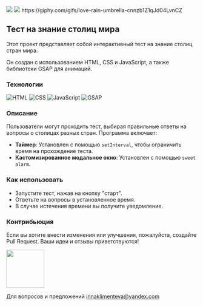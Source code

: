 <img src="https://media0.giphy.com/media/v1.Y2lkPTc5MGI3NjExOTE0dHBpb3dweG1meG14bW5meG90dWNhandmZWVoN2gwNzA1NmRldSZlcD12MV9zdGlja2Vyc19zZWFyY2gmY3Q9cw/oawFl2jK9217kCdpmz/200w.webp"/>
<img src="https://giphy.com/gifs/love-rain-umbrella-cnnzb1Z1qJd04LvnCZ"/>
https://giphy.com/gifs/love-rain-umbrella-cnnzb1Z1qJd04LvnCZ

## Тест на знание столиц мира

Этот проект представляет собой интерактивный тест на знание столиц стран мира. 

Он создан с использованием HTML, CSS и JavaScript, а также библиотеки GSAP для анимаций.

### Технологии

![HTML](https://img.shields.io/badge/HTML-5-orange.svg)
![CSS](https://img.shields.io/badge/CSS-3-blue.svg)
![JavaScript](https://img.shields.io/badge/JavaScript-JS-yellow.svg)
![GSAP](https://img.shields.io/badge/GSAP-animation-green.svg)

### Описание

Пользователи могут проходить тест, выбирая правильные ответы на вопросы о столицах разных стран. Программа включает:

- **Таймер**: Установлен с помощью `setInterval`, чтобы ограничить время на прохождение теста.
- **Кастомизированное модальное окно**: Установлен с помощью `sweet alarm`.


### Как использовать

- Запустите тест, нажав на кнопку "старт".
- Ответьте на вопросы в установленное время.
- В случае истечения времени вы получите уведомление.

### Контрибьюция

Если вы хотите внести изменения или улучшения, пожалуйста, создайте Pull Request.
Ваши идеи и отзывы приветствуются!

<img src="https://media1.giphy.com/media/ua7vVw9awZKWwLSYpW/giphy.webp?cid=ecf05e47xsh1cz2etqsk09koxul5t3enb2zb7q40q50nurv6&ep=v1_gifs_search&rid=giphy.webp&ct=g" width="100"/>


Для вопросов и предложений innaklimenteva@yandex.com


